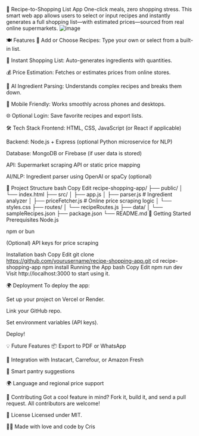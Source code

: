 🧾 Recipe-to-Shopping List App
One-click meals, zero shopping stress.
This smart web app allows users to select or input recipes and instantly generates a full shopping list—with estimated prices—sourced from real online supermarkets.
![image](https://github.com/user-attachments/assets/31bb324a-a9ae-4a9b-bbf8-94450f63ef5f)



🍽️ Features
📝 Add or Choose Recipes: Type your own or select from a built-in list.

🛒 Instant Shopping List: Auto-generates ingredients with quantities.

💰 Price Estimation: Fetches or estimates prices from online stores.

🧠 AI Ingredient Parsing: Understands complex recipes and breaks them down.

📱 Mobile Friendly: Works smoothly across phones and desktops.

🌐 Optional Login: Save favorite recipes and export lists.

🛠️ Tech Stack
Frontend: HTML, CSS, JavaScript (or React if applicable)

Backend: Node.js + Express (optional Python microservice for NLP)

Database: MongoDB or Firebase (if user data is stored)

API: Supermarket scraping API or static price mapping

AI/NLP: Ingredient parser using OpenAI or spaCy (optional)

📁 Project Structure
bash
Copy
Edit
recipe-shopping-app/
├── public/
│   └── index.html
├── src/
│   ├── app.js
│   ├── parser.js           # Ingredient analyzer
│   ├── priceFetcher.js     # Online price scraping logic
│   └── styles.css
├── routes/
│   └── recipeRoutes.js
├── data/
│   └── sampleRecipes.json
├── package.json
└── README.md
🚀 Getting Started
Prerequisites
Node.js

npm or bun

(Optional) API keys for price scraping

Installation
bash
Copy
Edit
git clone https://github.com/yourusername/recipe-shopping-app.git
cd recipe-shopping-app
npm install
Running the App
bash
Copy
Edit
npm run dev
Visit http://localhost:3000 to start using it.

🌍 Deployment
To deploy the app:

Set up your project on Vercel or Render.

Link your GitHub repo.

Set environment variables (API keys).

Deploy!

💡 Future Features
📦 Export to PDF or WhatsApp

🔗 Integration with Instacart, Carrefour, or Amazon Fresh

🧾 Smart pantry suggestions

🌍 Language and regional price support

🤝 Contributing
Got a cool feature in mind? Fork it, build it, and send a pull request.
All contributors are welcome!

📜 License
Licensed under MIT.

👨‍🍳 Made with love and code by Cris

